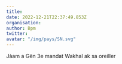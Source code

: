 ```yaml
---
title: 
date: 2022-12-21T22:37:49.853Z
organisation: 
author: Bpm
twitter: 
avatar: "/img/pays/SN.svg"
---
```


Jàam a Gën 3e mandat
Wakhal ak sa oreiller